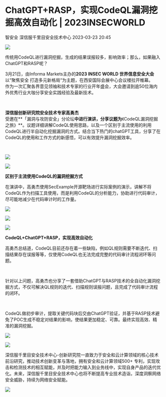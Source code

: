 #  ChatGPT+RASP，实现CodeQL漏洞挖掘高效自动化 | 2023INSECWORLD   
智安全  深信服千里目安全技术中心   2023-03-23 20:45  
  
![](https://mmbiz.qpic.cn/mmbiz_gif/w8NHw6tcQ5zFObpGGvbWzxnyX6UtTRfibHlJCvfKQGPIDhYFImibr1SvBqtkm7KjzZsHVdzmOMBrQuKeYghpKOHA/640?wx_fmt=gif "")  
  
  
传统用CodeQL进行漏洞挖掘，生成的结果误报较多，影响效率；那么，如果融入ChatGPT和RASP呢？  
  
  
3月21日，由Informa Markets主办的**2023 INSEC WORLD 世界信息安全大会**以“聚焦安全 打造多元新格局“为主题，在西安国际会展中心会议楼拉开帷幕。  
作为一次汇聚各界意见领袖和技术专家的行业开年盛会，大会邀请到逾50位海内外优秀行业大咖分享安全实践经验及最新技术。  
  
   
  
**深信服创新研究院安全技术专家高勇杰**  
受邀在**「漏洞与攻防安全」分论坛**中进行演讲，分享议题为**《CodeQL漏洞挖掘之旅》**。议题详细讲解CodeQL使用思路，以及一个区别于主流使用的利用CodeQL进行半自动化挖掘漏洞的方式。结合当下热门的chatGPT工具，分享了在CodeQL的使用和工作方式的新感悟，可以有效提升漏洞挖掘效率。  
  
   
  
![](https://mmbiz.qpic.cn/mmbiz_jpg/EJiaEo3Lq9kquBMshYOrH1zlsAmB0HN6jBtHWsvqmxPQP4saQZicXVic2YrOK27iayrQ2KT2ZAVDA0v7j4HTZSgxUQ/640?wx_fmt=jpeg "")  
  
  
![](https://mmbiz.qpic.cn/mmbiz_gif/EJiaEo3Lq9kpMIvT6fu0XntZ3goyJllkOH2xuxksC92myRzSn7O0b22kZnd1fF9z5DC8QFG7CTeIW0ibVJOiaX86w/640?wx_fmt=gif "")  
  
**区别于主流使用CodeQL的漏洞挖掘方式**  
  
  
在演讲中，高勇杰使用SecExample开源靶场进行实际案例的演示，讲解不将CodeQL作为扫描工具使用，而是利用CodeQL的分析能力，协助进行代码审计，尽可能地减少在代码审计时的工作量。  
  
  
![](https://mmbiz.qpic.cn/mmbiz_jpg/EJiaEo3Lq9kpMIvT6fu0XntZ3goyJllkOTRynF8ibXZPe8otq2wBptWbzGzKBYzjaicvhFY2zo9sa54ia4lSzWLK7w/640?wx_fmt=jpeg "")  
  
![](https://mmbiz.qpic.cn/mmbiz_jpg/EJiaEo3Lq9kpMIvT6fu0XntZ3goyJllkOgZuiaicjA1pwAxIwjtHtNKFpIzGCpslJPF4UU1kxzy7qUiaXXzJ39VhNA/640?wx_fmt=jpeg "")  
  
![](https://mmbiz.qpic.cn/mmbiz_gif/EJiaEo3Lq9kpMIvT6fu0XntZ3goyJllkOH2xuxksC92myRzSn7O0b22kZnd1fF9z5DC8QFG7CTeIW0ibVJOiaX86w/640?wx_fmt=gif "")  
  
**CodeQL+ChatGPT+RASP，实现高效自动化**  
  
  
高勇杰总结道，CodeQL目前还存在着一些缺陷，例如QL规则需要不断迭代、扫描结果存在误报等等，仅使用CodeQL也无法完成完整的代码审计流程闭环等问题。  
  
   
  
针对以上问题，高勇杰也分享了一套借助ChatGPT与RASP技术的全自动化漏洞挖掘方式，不仅可解决QL规则的迭代、扫描规则误报问题，且完成了代码审计流程的闭环。  
  
   
  
CodeQL做初步审计，提取关键代码块后交由ChatGPT验证，并基于RASP技术避免了POC生成不稳定对结果的影响，使结果更加稳定、可靠。最终实现高效、精准的漏洞挖掘。  
  
  
![](https://mmbiz.qpic.cn/mmbiz_jpg/EJiaEo3Lq9kpMIvT6fu0XntZ3goyJllkOMXvNDPjqsYGylnT1Ur32XA8aQtoZbQMPe6MaXNbm6DWV0Rgicp0sMxw/640?wx_fmt=jpeg "")  
  
![](https://mmbiz.qpic.cn/mmbiz_gif/EJiaEo3Lq9kpMIvT6fu0XntZ3goyJllkONjrPzDNRnqIF7Wia1dFpPglzeNVlpSWdw1ic7qzYXfVejIQ03YKk3f9Q/640?wx_fmt=gif "")  
  
深信服千里目安全技术中心-创新研究院一直致力于安全和云计算领域的核心技术前沿研究，推动技术创新变革与落地，拥有安全和云计算领域500+ 专利，实现攻击和检测技术的相互赋能，并及时把能力输入到业务线中，实现自身产品的迭代优化。未来，深信服千里目安全技术中心也将不断提高专业技术造诣，深度洞察网络安全威胁，持续为网络安全赋能。  
  
![](https://mmbiz.qpic.cn/mmbiz_jpg/w8NHw6tcQ5zFObpGGvbWzxnyX6UtTRfibFXicTzaYOdfAp1NDOmZN6qj1Ib5bMRxNDYTBZTIwzD8DPrs7kS9sPrQ/640?wx_fmt=jpeg "")  
  
